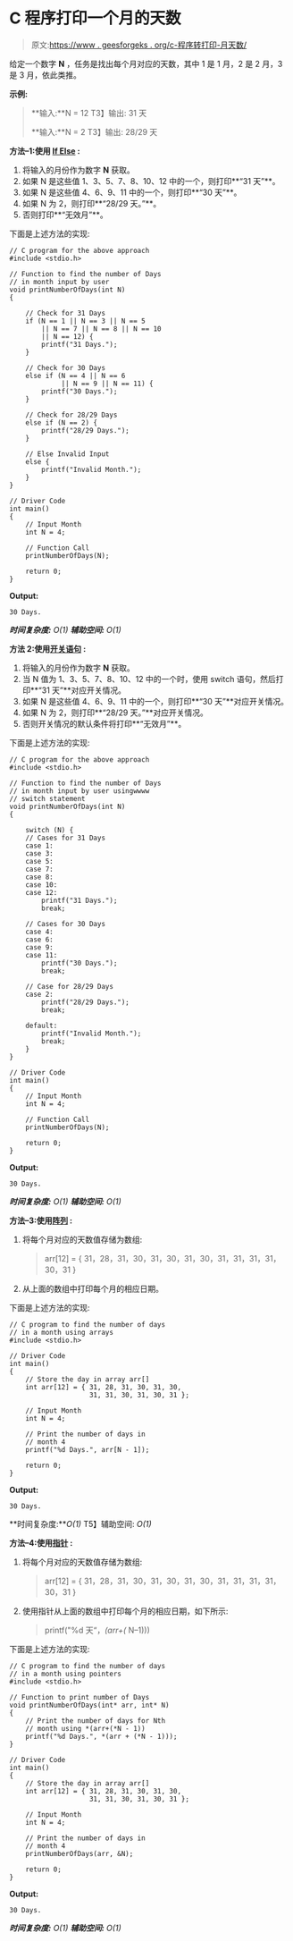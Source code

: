 # C 程序打印一个月的天数

> 原文:[https://www . geesforgeks . org/c-程序转打印-月天数/](https://www.geeksforgeeks.org/c-program-to-print-number-of-days-in-a-month/)

给定一个数字 **N** ，任务是找出每个月对应的天数，其中 1 是 1 月，2 是 2 月，3 是 3 月，依此类推。

**示例:**

> **输入:**N = 12
> T3】输出: 31 天
> 
> **输入:**N = 2
> T3】输出: 28/29 天

**方法–1:使用 [If Else](https://www.geeksforgeeks.org/decision-making-c-c-else-nested-else/) :**

1.  将输入的月份作为数字 **N** 获取。
2.  如果 N 是这些值 1、3、5、7、8、10、12 中的一个，则打印**“31 天”**。
3.  如果 N 是这些值 4、6、9、11 中的一个，则打印**“30 天”**。
4.  如果 N 为 2，则打印**“28/29 天。”**。
5.  否则打印**“无效月”**。

下面是上述方法的实现:

```
// C program for the above approach
#include <stdio.h>

// Function to find the number of Days
// in month input by user
void printNumberOfDays(int N)
{

    // Check for 31 Days
    if (N == 1 || N == 3 || N == 5
        || N == 7 || N == 8 || N == 10
        || N == 12) {
        printf("31 Days.");
    }

    // Check for 30 Days
    else if (N == 4 || N == 6
             || N == 9 || N == 11) {
        printf("30 Days.");
    }

    // Check for 28/29 Days
    else if (N == 2) {
        printf("28/29 Days.");
    }

    // Else Invalid Input
    else {
        printf("Invalid Month.");
    }
}

// Driver Code
int main()
{
    // Input Month
    int N = 4;

    // Function Call
    printNumberOfDays(N);

    return 0;
}
```

**Output:**

```
30 Days.

```

***时间复杂度:** *O(1)*
**辅助空间:** *O(1)**

**方法 2:使用[开关语句](https://www.geeksforgeeks.org/switch-statement-cc/) :**

1.  将输入的月份作为数字 **N** 获取。
2.  当 N 值为 1、3、5、7、8、10、12 中的一个时，使用 switch 语句，然后打印**“31 天”**对应开关情况。
3.  如果 N 是这些值 4、6、9、11 中的一个，则打印**“30 天”**对应开关情况。
4.  如果 N 为 2，则打印**“28/29 天。”**对应开关情况。
5.  否则开关情况的默认条件将打印**“无效月”**。

下面是上述方法的实现:

```
// C program for the above approach
#include <stdio.h>

// Function to find the number of Days
// in month input by user usingwwww
// switch statement
void printNumberOfDays(int N)
{

    switch (N) {
    // Cases for 31 Days
    case 1:
    case 3:
    case 5:
    case 7:
    case 8:
    case 10:
    case 12:
        printf("31 Days.");
        break;

    // Cases for 30 Days
    case 4:
    case 6:
    case 9:
    case 11:
        printf("30 Days.");
        break;

    // Case for 28/29 Days
    case 2:
        printf("28/29 Days.");
        break;

    default:
        printf("Invalid Month.");
        break;
    }
}

// Driver Code
int main()
{
    // Input Month
    int N = 4;

    // Function Call
    printNumberOfDays(N);

    return 0;
}
```

**Output:**

```
30 Days.

```

***时间复杂度:** *O(1)*
**辅助空间:** *O(1)**

**方法–3:使用[阵列](https://www.geeksforgeeks.org/arrays-in-c-cpp/) :**

1.  将每个月对应的天数值存储为数组:

    > arr[12] = { 31，28，31，30，31，30，31，30，31，31，31，31，30，31 }

2.  从上面的数组中打印每个月的相应日期。

下面是上述方法的实现:

```
// C program to find the number of days
// in a month using arrays
#include <stdio.h>

// Driver Code
int main()
{
    // Store the day in array arr[]
    int arr[12] = { 31, 28, 31, 30, 31, 30,
                    31, 31, 30, 31, 30, 31 };

    // Input Month
    int N = 4;

    // Print the number of days in
    // month 4
    printf("%d Days.", arr[N - 1]);

    return 0;
}
```

**Output:**

```
30 Days.

```

**时间复杂度:***O(1)*
T5】辅助空间: *O(1)*

**方法–4:使用[指针](https://www.geeksforgeeks.org/pointers-in-c-and-c-set-1-introduction-arithmetic-and-array/) :**

1.  将每个月对应的天数值存储为数组:

    > arr[12] = { 31，28，31，30，31，30，31，30，31，31，31，31，30，31 }

2.  使用指针从上面的数组中打印每个月的相应日期，如下所示:

    > printf("%d 天“，*(arr+(* N–1)))

下面是上述方法的实现:

```
// C program to find the number of days
// in a month using pointers
#include <stdio.h>

// Function to print number of Days
void printNumberOfDays(int* arr, int* N)
{
    // Print the number of days for Nth
    // month using *(arr+(*N - 1))
    printf("%d Days.", *(arr + (*N - 1)));
}

// Driver Code
int main()
{
    // Store the day in array arr[]
    int arr[12] = { 31, 28, 31, 30, 31, 30,
                    31, 31, 30, 31, 30, 31 };

    // Input Month
    int N = 4;

    // Print the number of days in
    // month 4
    printNumberOfDays(arr, &N);

    return 0;
}
```

**Output:**

```
30 Days.

```

***时间复杂度:** *O(1)*
**辅助空间:** *O(1)**